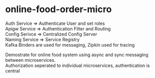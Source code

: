 # online-food-order-micro


Auth Service => Authenticate User and set roles<br>
Apigw Service => Authentication Filter and Routing<br>
Config Serivce => Centralized Config Server<br>
Naming Service => Service Registry<br>
Kafka Binders are used for messaging, Zipkin used for tracing<br>

Demostrate for online food system using async and sync messaging between microservices. <br>
Authorization seperated to individual microservices, authentication is central 